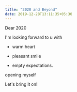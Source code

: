 ```yaml
---
title: "2020 and Beyond"
date: 2019-12-28T13:11:35+05:30
---
```


Dear 2020

I'm looking forward to u with 

* warm heart

* pleasant smile

* empty expectations.


opening myself

Let's bring it on! 




